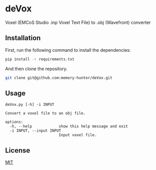 # deVox
Voxel (EMCoS Studio .inp Voxel Text File) to .obj (Wavefront) converter

## Installation

First, run the following command to install the dependencies:

```bash
pip install -r requirements.txt
```

And then clone the repository.
```bash
git clone git@github.com:memory-hunter/deVox.git
```

## Usage

```t
deVox.py [-h] -i INPUT

Convert a voxel file to an obj file.

options:
  -h, --help            show this help message and exit
  -i INPUT, --input INPUT
                        Input voxel file.
```

## License
[MIT](https://choosealicense.com/licenses/mit/)
